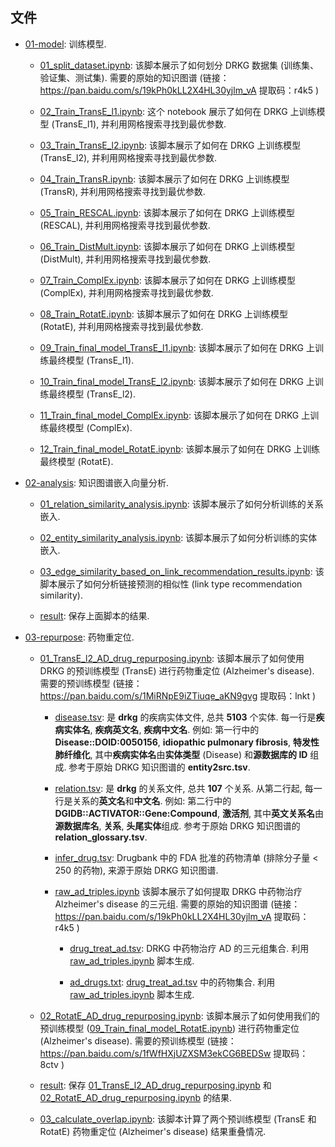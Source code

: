 ## 文件

- [01-model](01-model/): 训练模型.
   
   - [01_split_dataset.ipynb](01-model/01_split_dataset.ipynb): 该脚本展示了如何划分 DRKG 数据集 (训练集、验证集、测试集). 需要的原始的知识图谱 (链接：https://pan.baidu.com/s/19kPh0kLL2X4HL30yjlm_vA 提取码：r4k5 )
   
   - [02_Train_TransE_l1.ipynb](01-model/02_Train_TransE_l1.ipynb): 这个 notebook 展示了如何在 DRKG 上训练模型 (TransE_l1), 并利用网格搜索寻找到最优参数.
   
   - [03_Train_TransE_l2.ipynb](01-model/03_Train_TransE_l2.ipynb): 该脚本展示了如何在 DRKG 上训练模型 (TransE_l2), 并利用网格搜索寻找到最优参数.
   
   - [04_Train_TransR.ipynb](01-model/04_Train_TransR.ipynb): 该脚本展示了如何在 DRKG 上训练模型 (TransR), 并利用网格搜索寻找到最优参数.
   
   - [05_Train_RESCAL.ipynb](01-model/05_Train_RESCAL.ipynb): 该脚本展示了如何在 DRKG 上训练模型 (RESCAL), 并利用网格搜索寻找到最优参数.
   
   - [06_Train_DistMult.ipynb](01-model/06_Train_DistMult.ipynb): 该脚本展示了如何在 DRKG 上训练模型 (DistMult), 并利用网格搜索寻找到最优参数.
   
   - [07_Train_ComplEx.ipynb](01-model/07_Train_ComplEx.ipynb): 该脚本展示了如何在 DRKG 上训练模型 (ComplEx), 并利用网格搜索寻找到最优参数.
   
   - [08_Train_RotatE.ipynb](01-model/08_Train_RotatE.ipynb): 该脚本展示了如何在 DRKG 上训练模型 (RotatE), 并利用网格搜索寻找到最优参数.
   
   - [09_Train_final_model_TransE_l1.ipynb](01-model/09_Train_final_model_TransE_l1.ipynb): 该脚本展示了如何在 DRKG 上训练最终模型 (TransE_l1).
   
   - [10_Train_final_model_TransE_l2.ipynb](01-model/10_Train_final_model_TransE_l2.ipynb): 该脚本展示了如何在 DRKG 上训练最终模型 (TransE_l2).
   
   - [11_Train_final_model_ComplEx.ipynb](01-model/11_Train_final_model_ComplEx.ipynb): 该脚本展示了如何在 DRKG 上训练最终模型 (ComplEx).
   
   - [12_Train_final_model_RotatE.ipynb](01-model/12_Train_final_model_RotatE.ipynb): 该脚本展示了如何在 DRKG 上训练最终模型 (RotatE).

- [02-analysis](02-analysis/): 知识图谱嵌入向量分析.

   - [01_relation_similarity_analysis.ipynb](02-analysis/01_relation_similarity_analysis.ipynb): 该脚本展示了如何分析训练的关系嵌入.
   
   - [02_entity_similarity_analysis.ipynb](02-analysis/02_entity_similarity_analysis.ipynb): 该脚本展示了如何分析训练的实体嵌入.
   
   - [03_edge_similarity_based_on_link_recommendation_results.ipynb](02-analysis/03_edge_similarity_based_on_link_recommendation_results.ipynb): 该脚本展示了如何分析链接预测的相似性 (link type recommendation similarity).
   
   - [result](02-analysis/result/): 保存上面脚本的结果.

- [03-repurpose](03-repurpose/): 药物重定位.

   - [01_TransE_l2_AD_drug_repurposing.ipynb](03-repurpose/01_TransE_l2_AD_drug_repurposing.ipynb): 该脚本展示了如何使用 DRKG 的预训练模型 (TransE) 进行药物重定位 (Alzheimer's disease). 需要的预训练模型 (链接：https://pan.baidu.com/s/1MiRNpE9iZTiuqe_aKN9gvg 提取码：lnkt )
      
      - [disease.tsv](03-repurpose/prerequisites/disease.tsv): 是 **drkg** 的疾病实体文件, 总共 **5103** 个实体. 每一行是**疾病实体名**, **疾病英文名**, **疾病中文名**. 例如: 第一行中的 **Disease::DOID:0050156**, **idiopathic pulmonary fibrosis**, **特发性肺纤维化**, 其中**疾病实体名**由**实体类型** (Disease) 和**源数据库的 ID** 组成. 参考于原始 DRKG 知识图谱的 **entity2src.tsv**.
      
      - [relation.tsv](03-repurpose/prerequisites/relation.tsv): 是 **drkg** 的关系文件, 总共 **107** 个关系. 从第二行起, 每一行是关系的**英文名**和**中文名**. 例如: 第二行中的 **DGIDB::ACTIVATOR::Gene:Compound**, **激活剂**, 其中**英文关系名**由**源数据库名**, **关系**, **头尾实体**组成. 参考于原始 DRKG 知识图谱的 **relation_glossary.tsv**.
   
      - [infer_drug.tsv](03-repurpose/prerequisites/infer_drug.tsv): Drugbank 中的 FDA 批准的药物清单 (排除分子量 < 250 的药物), 来源于原始 DRKG 知识图谱.
      
      - [raw_ad_triples.ipynb](03-repurpose/prerequisites/raw_ad_triples.ipynb) 该脚本展示了如何提取 DRKG 中药物治疗 Alzheimer's disease 的三元组. 需要的原始的知识图谱 (链接：https://pan.baidu.com/s/19kPh0kLL2X4HL30yjlm_vA 提取码：r4k5 )
      
         - [drug_treat_ad.tsv](03-repurpose/prerequisites/drug_treat_ad.tsv): DRKG 中药物治疗 AD 的三元组集合. 利用 [raw_ad_triples.ipynb](03-repurpose/prerequisites/raw_ad_triples.ipynb) 脚本生成.
         
         - [ad_drugs.txt](03-repurpose/prerequisites/ad_drugs.txt): [drug_treat_ad.tsv](03-repurpose/prerequisites/drug_treat_ad.tsv) 中的药物集合. 利用 [raw_ad_triples.ipynb](03-repurpose/prerequisites/raw_ad_triples.ipynb) 脚本生成.

   - [02_RotatE_AD_drug_repurposing.ipynb](03-repurpose/02_RotatE_AD_drug_repurposing.ipynb): 该脚本展示了如何使用我们的预训练模型 ([09_Train_final_model_RotatE.ipynb](01-model/09_Train_final_model_RotatE.ipynb)) 进行药物重定位 (Alzheimer's disease). 需要的预训练模型 (链接：https://pan.baidu.com/s/1fWfHXjUZXSM3ekCG6BEDSw 提取码：8ctv )
   
   - [result](03-repurpose/results/): 保存 [01_TransE_l2_AD_drug_repurposing.ipynb](03-repurpose/01_TransE_l2_AD_drug_repurposing.ipynb) 和 [02_RotatE_AD_drug_repurposing.ipynb](03-repurpose/02_RotatE_AD_drug_repurposing.ipynb) 的结果.
   
   - [03_calculate_overlap.ipynb](03-repurpose/03_calculate_overlap.ipynb): 该脚本计算了两个预训练模型 (TransE 和 RotatE) 药物重定位 (Alzheimer's disease) 结果重叠情况.